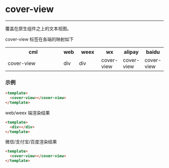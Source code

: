# cover-view

---

覆盖在原生组件之上的文本视图。

cover-view 标签在各端的映射如下

<table>
  <tr>
    <th width="200px">cml</th>
    <th>web</th>
    <th width="60px">weex</th>
    <th>wx</th>
    <th>alipay</th>
    <th>baidu</th>
  </tr>
  <tr>
    <td>cover-view</td>
    <td>div</td>
    <td>div</td>
    <td>cover-view</td>
    <td>cover-view</td>
    <td>cover-view</td>
  </tr>
</table>

### 示例

```html
<template>
  <cover-view></cover-view>
</template>
```

web/weex 端渲染结果

```html
<template>
  <div></div>
</template>
```

微信/支付宝/百度渲染结果

```html
<template>
  <cover-view></cover-view>
</template>
```

